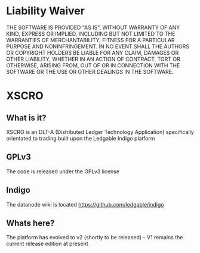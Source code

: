 # Liability Waiver

THE SOFTWARE IS PROVIDED "AS IS", WITHOUT WARRANTY OF ANY KIND, EXPRESS OR IMPLIED, INCLUDING BUT NOT LIMITED TO THE WARRANTIES OF MERCHANTABILITY, FITNESS FOR A PARTICULAR PURPOSE AND NONINFRINGEMENT. IN NO EVENT SHALL THE AUTHORS OR COPYRIGHT HOLDERS BE LIABLE FOR ANY CLAIM, DAMAGES OR OTHER LIABILITY, WHETHER IN AN ACTION OF CONTRACT, TORT OR OTHERWISE, ARISING FROM, OUT OF OR IN CONNECTION WITH THE SOFTWARE OR THE USE OR OTHER DEALINGS IN THE SOFTWARE.

# XSCRO

## What is it?

XSCRO is an DLT-A (Distributed Ledger Technology Application) specifically orientated to trading built upon the Ledgable Indigo platform

## GPLv3

The code is released under the GPLv3 license 

## Indigo

The datanode wiki is located https://github.com/ledgable/indigo

## Whats here?

The platform has evolved to v2 (shortly to be released) - V1 remains the current release edition at present

